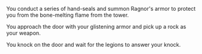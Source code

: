 You conduct a series of hand-seals and summon Ragnor's armor to protect you from the bone-melting flame from the tower.

You approach the door with your glistening armor and pick up a rock as your weapon. 

You knock on the door and wait for the legions to answer your knock.
